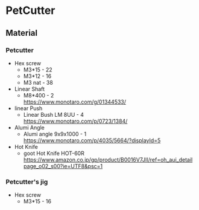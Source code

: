 # PetCutter

## Material

### Petcutter
* Hex screw
	* M3*15 - 22
	* M3*12 - 16
	* M3 nat - 38
* Linear Shaft
	* M8*400 - 2<br>
https://www.monotaro.com/g/01344533/
* linear Push
	* Linear Bush LM 8UU - 4<br>
https://www.monotaro.com/p/0723/1384/
* Alumi Angle
	* Alumi angle 9x9x1000 - 1<br>
	https://www.monotaro.com/p/4035/5664/?displayId=5
* Hot Knife
	* goot Hot Knife HOT-60R<br>
https://www.amazon.co.jp/gp/product/B0016V7JII/ref=oh_aui_detailpage_o02_s00?ie=UTF8&psc=1

### Petcutter's jig
* Hex screw
	* M3*15 - 16




